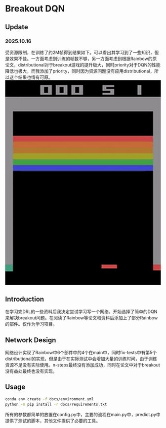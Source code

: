 # Breakout DQN
## Update 
### 2025.10.16
受资源限制，在训练了约2M帧得到结果如下。可以看出其学习到了一些知识，但是效果不佳。一方面考虑到训练的帧数不够，另一方面考虑到根据Rainbow的原论文，distributional对于breakout游戏的提升极大，同时priority对于DQN的性能降低也极大，而我添加了priority，同时因为资源问题没有应用distributional，所以这个结果也情有可原。
![Demo](docs/demo.gif)
## Introduction
在学习完DRL的一些资料后我决定尝试学习写一个网络。开始选择了简单的DQN来解决breakout问题。在阅读了Rainbow等论文和资料后添加上了部分Rainbow的部件。仅作为学习项目。
## Network Design
网络设计实现了Rainbow中6个部件中的4个在main中，同时fix-tests中有第5个distributional的实现，但是由于在实际测试中会增加大量的训练时间，由于训练资源不足没有实际使用。n-steps最终没有添加成功，同时在论文中对于breakout没有益处最终也没有实现。
## Usage
```bash
conda env create -f docs/environment.yml
python -m pip install -r docs/requirements.txt
```
所有的参数都简单的放置在config.py中，主要的流程在main.py中，predict.py中提供了测试的脚本，其他文件提供了必要的工具。

